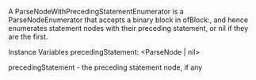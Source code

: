 A ParseNodeWithPrecedingStatementEnumerator is a ParseNodeEnumerator that accepts a binary block in ofBlock:, and hence enumerates statement nodes with their preceding statement, or nil if they are the first.

Instance Variables
	precedingStatement:		<ParseNode | nil>

precedingStatement
	- the preceding statement node, if any

